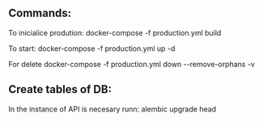 ## Commands:

To inicialice prodution:
docker-compose -f production.yml build

To start:
docker-compose -f production.yml up -d

For delete
docker-compose -f production.yml down --remove-orphans -v

## Create tables of DB:

In the instance of API is necesary runn:
alembic upgrade head
